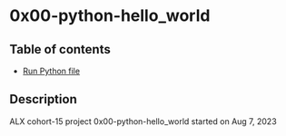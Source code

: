 # 0x00-python-hello_world

## Table of contents
- [Run Python file](0-run)


## Description 
ALX cohort-15 project 0x00-python-hello_world
started on  Aug 7, 2023



